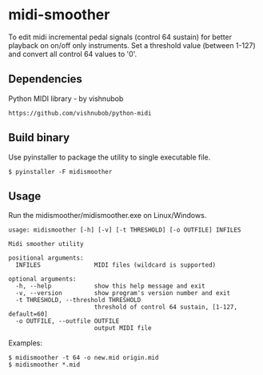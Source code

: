 # midi-smoother

To edit midi incremental pedal signals (control 64 sustain) for better playback on on/off only instruments. Set a threshold value (between 1-127) and convert all control 64 values to '0'.

## Dependencies

Python MIDI library - by vishnubob

    https://github.com/vishnubob/python-midi

## Build binary

Use pyinstaller to package the utility to single executable file.
    
    $ pyinstaller -F midismoother

## Usage

Run the midismoother/midismoother.exe on Linux/Windows.

    usage: midismoother [-h] [-v] [-t THRESHOLD] [-o OUTFILE] INFILES

    Midi smoother utility

    positional arguments:
      INFILES               MIDI files (wildcard is supported)

    optional arguments:
      -h, --help            show this help message and exit
      -v, --version         show program's version number and exit
      -t THRESHOLD, --threshold THRESHOLD
                            threshold of control 64 sustain, [1-127, default=60]
      -o OUTFILE, --outfile OUTFILE
                            output MIDI file
    
Examples:

    $ midismoother -t 64 -o new.mid origin.mid
    $ midismoother *.mid
    

